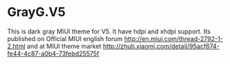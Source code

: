 GrayG.V5
========

This is dark gray  MIUI theme for V5. It have hdpi and xhdpi support.
Its published on Official MIUI english forum
http://en.miui.com/thread-2792-1-2.html
and at MIUI theme market
http://zhuti.xiaomi.com/detail/95acf674-fe44-4c87-a0b4-73febd25575f